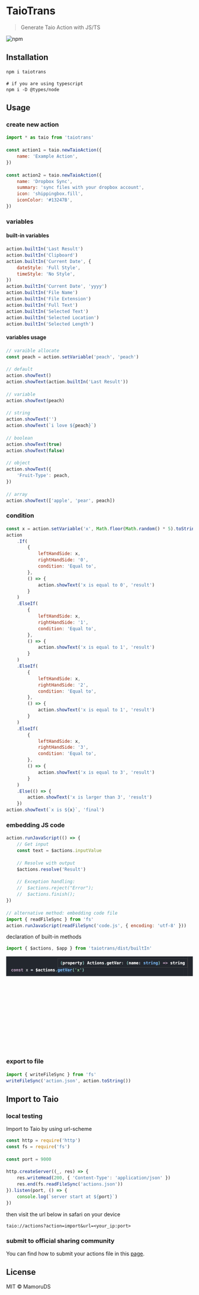 # TaioTrans

> Generate Taio Action with JS/TS

![npm](https://img.shields.io/npm/v/taiotrans.svg?style=flat-square)

## Installation

```shell
npm i taiotrans

# if you are using typescript
npm i -D @types/node
```

## Usage

### create new action

```javascript
import * as taio from 'taiotrans'

const action1 = taio.newTaioAction({
    name: 'Example Action',
})

const action2 = taio.newTaioAction({
    name: 'Dropbox Sync',
    summary: 'sync files with your dropbox account',
    icon: 'shippingbox.fill',
    iconColor: '#13247B',
})
```

### variables

#### built-in variables

```javascript
action.builtIn('Last Result')
action.builtIn('Clipboard')
action.builtIn('Current Date', {
    dateStyle: 'Full Style',
    timeStyle: 'No Style',
})
action.builtIn('Current Date', 'yyyy')
action.builtIn('File Name')
action.builtIn('File Extension')
action.builtIn('Full Text')
action.builtIn('Selected Text')
action.builtIn('Selected Location')
action.builtIn('Selected Length')
```

#### variables usage

```javascript
// varaible allocate
const peach = action.setVariable('peach', 'peach')

// default
action.showText()
action.showText(action.builtIn('Last Result'))

// variable
action.showText(peach)

// string
action.showText('')
action.showText(`i love ${peach}`)

// boolean
action.showText(true)
action.showText(false)

// object
action.showText({
    'Fruit-Type': peach,
})

// array
action.showText(['apple', 'pear', peach])
```

### condition

```javascript
const x = action.setVariable('x', Math.floor(Math.random() * 5).toString())
action
    .If(
        {
            leftHandSide: x,
            rightHandSide: '0',
            condition: 'Equal to',
        },
        () => {
            action.showText('x is equal to 0', 'result')
        }
    )
    .ElseIf(
        {
            leftHandSide: x,
            rightHandSide: '1',
            condition: 'Equal to',
        },
        () => {
            action.showText('x is equal to 1', 'result')
        }
    )
    .ElseIf(
        {
            leftHandSide: x,
            rightHandSide: '2',
            condition: 'Equal to',
        },
        () => {
            action.showText('x is equal to 1', 'result')
        }
    )
    .ElseIf(
        {
            leftHandSide: x,
            rightHandSide: '3',
            condition: 'Equal to',
        },
        () => {
            action.showText('x is equal to 3', 'result')
        }
    )
    .Else(() => {
        action.showText('x is larger than 3', 'result')
    })
action.showText(`x is ${x}`, 'final')
```

### embedding JS code

```javascript
action.runJavaScript(() => {
    // Get input
    const text = $actions.inputValue

    // Resolve with output
    $actions.resolve('Result')

    // Exception handling:
    //  $actions.reject("Error");
    //  $actions.finish();
})

// alternative method: embedding code file
import { readFileSync } from 'fs'
action.runJavaScript(readFileSync('code.js', { encoding: 'utf-8' }))
```

declaration of built-in methods

```javascript
import { $actions, $app } from 'taiotrans/dist/builtIn'
```

 <p align="center" style="align:center;height:250px;"><img src="https://github.com/MamoruDS/TaioTrans/raw/main/static/MPDM195XBO2_2020-09-14_06-50-57.png" alt="logo"></p>

### export to file

```javascript
import { writeFileSync } from 'fs'
writeFileSync('action.json', action.toString())
```

## Import to Taio

### local testing

Import to Taio by using url-scheme

```javascript
const http = require('http')
const fs = require('fs')

const port = 9000

http.createServer((_, res) => {
    res.writeHead(200, { 'Content-Type': 'application/json' })
    res.end(fs.readFileSync('actions.json'))
}).listen(port, () => {
    console.log(`server start at ${port}`)
})
```

then visit the url below in safari on your device

```
taio://actions?action=import&url=<your_ip:port>
```

### submit to official sharing community

You can find how to submit your actions file in this [page](https://actions.taio.app/).

## License

MIT © MamoruDS
